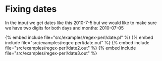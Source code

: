 # Fixing dates


In the input we get dates like this
2010-7-5 but we would like to make sure we have two digits
for both days and months: 2010-07-05


{% embed include file="src/examples/regex-perl/date.pl" %}
{% embed include file="src/examples/regex-perl/date.out" %}
{% embed include file="src/examples/regex-perl/date2.out" %}
{% embed include file="src/examples/regex-perl/date3.out" %}



